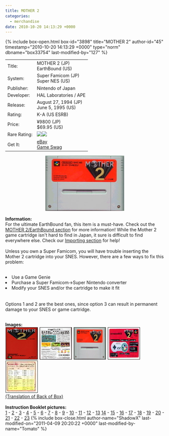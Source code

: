 ```yaml
---
title: MOTHER 2
categories:
  - merchandise
date: 2010-10-20 14:13:29 +0000
---
```

{% include box-open.html box-id="3898" title="MOTHER 2" author-id="45" timestamp="2010-10-20 14:13:29 +0000" type="norm" dbname="box33754" last-modified-by="127" %}
<div class="gameinfo">
	<table>
		<tr>
			<td class="label">Title:</td>
			<td>MOTHER 2 (JP)<br />EarthBound (US)</td>
		</tr>
		<tr>
			<td class="label">System:</td>
			<td>Super Famicom (JP)<br />Super NES (US)</td>
		</tr>
		<tr>
			<td class="label">Publisher:</td>
			<td>Nintendo of Japan</td>
		</tr>
		<tr>
			<td class="label">Developer:</td>
			<td>HAL Laboratories / APE</td>
		</tr>
		<tr>
			<td class="label">Release:</td>
			<td>August 27, 1994 (JP)<br />June 5, 1995 (US)</td>
		</tr>
		<tr>
			<td class="label">Rating:</td>
			<td>K-A (US ESRB)</td>
		</tr>
		<tr>
			<td class="label">Price:</td>
			<td>¥9800 (JP)<br />$69.95 (US)</td>
		</tr>
		<tr>
			<td class="label">Rare Rating:</td>
			<td><img src="http://starmen.net/merchandise/images/ness_icon.gif" /><img src="http://starmen.net/merchandise/images/ness_icon.gif" /></td>
		</tr>
		<tr>
			<td class="label">Get It:</td>
			<td><a href="http://www.ebay.com">eBay</a><br />
                        <a href="http://gameswag.com/view/mother-2-super-famicom/">Game Swag</a></td>
		</tr>
	</table>
</div>

<p>
	<center>
	<img src="/merchandise/images/m2cart_title.jpg" border="0" title="MOTHER 2" />
	</center>
</p>

<b>Information:</b>
	<br />
	For the ultimate EarthBound fan, this item is a must-have. Check out the <a href="http://starmen.net/mother2/" >MOTHER 2/EarthBound section</a> 
	for more information! While the Mother 2 game cartridge isn't hard to find in Japan, it sure is difficult to find 
	everywhere else. Check our <a href="http://starmen.net/merchandise/importing/" >Importing section</a> for help!
	<br /><br />
	Unless you own a Super Famicom, you will have trouble inserting the Mother 2 cartridge into your
	SNES. However, there are a few ways to fix this problem:
	<br /><br />
	<li>Use a Game Genie</li>
	<li>Purchase a Super Famicom->Super Nintendo converter</li>
	<li>Modify your SNES and/or the cartridge to make it fit</li>
	<br /><br />
	Options 1 and 2 are the best ones, since option 3 can result in permanent damage to your SNES or game cartridge.
<br /><br />

<b>Images:</b>
	<br />
<a href="/merchandise/images/m2box01.jpg" ><img src="/merchandise/images/m2box01.jpg" title="MOTHER 2 Box Front" border="1" width="100" height="100" hspace="1" /></a>
<a href="/merchandise/images/m2box04.jpg" ><img src="/merchandise/images/m2box04.jpg" title="MOTHER 2 Box Back" border="1" width="100" height="100" hspace="1" /></a>
<a href="/merchandise/images/m2cart.jpg" ><img src="/merchandise/images/m2cart.jpg" title="MOTHER 2 Cart" border="1" width="100" height="100" hspace="1" /></a>
<a href="/merchandise/images/card1.jpg" ><img src="/merchandise/images/card1.jpg" title="Card Front" border="1" width="100" height="100" hspace="1" /></a>
<a href="/merchandise/images/card1.jpg" ><img src="/merchandise/images/card2.jpg" title="Card Back" border="1" width="100" height="100" hspace="1" /></a>
<br />
	<a href="/merchandise/box.txt">(Translation of Back of Box)</a>
	<br /><br />
	<b>Instruction Booklet pictures:</b>
	<br />
	<a href="/merchandise/images/mother2_2.jpg">1</a> - <a href="/merchandise/images/mother2_3.jpg">2</a>
	 - <a href="/merchandise/images/mother2_4.jpg">3</a> - <a href="/merchandise/images/mother2_5.jpg">4</a>
	 - <a href="/merchandise/images/mother2_6.jpg">5</a> - <a href="/merchandise/images/mother2_7.jpg">6</a>
	 - <a href="/merchandise/images/mother2_8.jpg">7</a> - <a href="/merchandise/images/mother2_9.jpg">8</a>
	 - <a href="/merchandise/images/mother2_10.jpg">9</a> - <a href="/merchandise/images/mother2_11.jpg">10</a>
	 - <a href="/merchandise/images/mother2_12.jpg">11</a> - <a href="/merchandise/images/mother2_13.jpg">12</a>
	 - <a href="/merchandise/images/mother2_14.jpg">13</a> <a href="/merchandise/images/mother2_15.jpg">14</a>
	 - <a href="/merchandise/images/mother2_16.jpg">15</a> - <a href="/merchandise/images/mother2_17.jpg">16</a>
	 - <a href="/merchandise/images/mother2_18.jpg">17</a> - <a href="/merchandise/images/mother2_19.jpg">18</a>
	 - <a href="/merchandise/images/mother2_20.jpg">19</a> - <a href="/merchandise/images/mother2_21.jpg">20</a>
	 - <a href="/merchandise/images/mother2_22.jpg">21</a> - <a href="/merchandise/images/mother2_23.jpg">22</a>
	 - <a href="/merchandise/images/mother2_24.jpg">23</a>
{% include box-close.html author-name="ShadowX" last-modified-on="2011-04-09 20:20:22 +0000" last-modified-by-name="Tomato" %}
